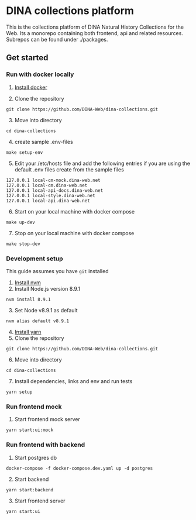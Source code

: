 # DINA collections platform

This is the collections platform of DINA Natural History Collections for the Web.
Its a monorepo containing both frontend, api and related resources. Subrepos can be found under ./packages.

## Get started

### Run with docker locally

1. [Install docker](https://docs.docker.com/install/)

2) Clone the repository

```
git clone https://github.com/DINA-Web/dina-collections.git
```

3. Move into directory

```
cd dina-collections
```

4. create sample .env-files

```
make setup-env
```

5. Edit your /etc/hosts file and add the following entries if you are using the default .env files create from the sample files

```
127.0.0.1 local-cm-mock.dina-web.net
127.0.0.1 local-cm.dina-web.net
127.0.0.1 local-api-docs.dina-web.net
127.0.0.1 local-style.dina-web.net
127.0.0.1 local-api.dina-web.net
```

6. Start on your local machine with docker compose

```
make up-dev
```

7. Stop on your local machine with docker compose

```
make stop-dev
```

### Development setup

This guide assumes you have `git` installed

1. [Install nvm](https://github.com/creationix/nvm#installation)
2. Install Node.js version 8.9.1

```
nvm install 8.9.1
```

3. Set Node v8.9.1 as default

```
nvm alias default v8.9.1
```

4. [Install yarn](https://yarnpkg.com/lang/en/docs/install/)
5. Clone the repository

```
git clone https://github.com/DINA-Web/dina-collections.git
```

6. Move into directory

```
cd dina-collections
```

7. Install dependencies, links and env and run tests

```
yarn setup
```

### Run frontend mock

1. Start frontend mock server

```
yarn start:ui:mock
```

### Run frontend with backend

1. Start postgres db

```
docker-compose -f docker-compose.dev.yaml up -d postgres
```

2. Start backend

```
yarn start:backend
```

3. Start frontend server

```
yarn start:ui
```
